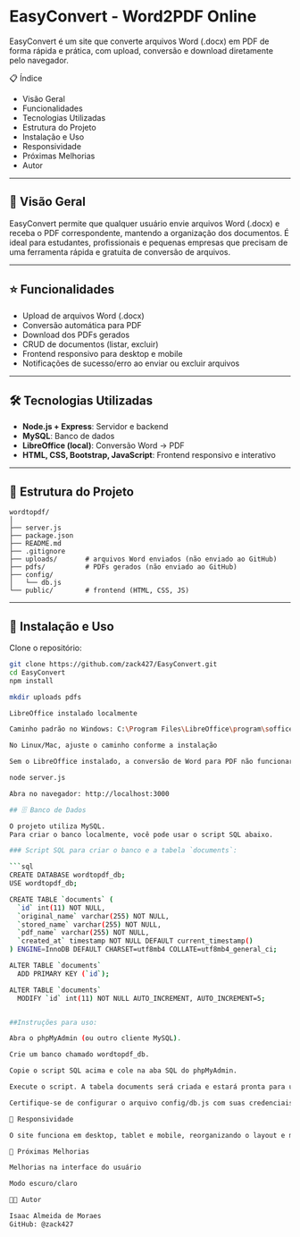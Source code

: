 # EasyConvert - Word2PDF Online

EasyConvert é um site que converte arquivos Word (.docx) em PDF de forma rápida e prática, com upload, conversão e download diretamente pelo navegador.

📋 Índice
- Visão Geral
- Funcionalidades
- Tecnologias Utilizadas
- Estrutura do Projeto
- Instalação e Uso
- Responsividade
- Próximas Melhorias
- Autor

---

## 🚀 Visão Geral
EasyConvert permite que qualquer usuário envie arquivos Word (.docx) e receba o PDF correspondente, mantendo a organização dos documentos. É ideal para estudantes, profissionais e pequenas empresas que precisam de uma ferramenta rápida e gratuita de conversão de arquivos.

---

## ⭐ Funcionalidades
- Upload de arquivos Word (.docx)
- Conversão automática para PDF
- Download dos PDFs gerados
- CRUD de documentos (listar, excluir)
- Frontend responsivo para desktop e mobile
- Notificações de sucesso/erro ao enviar ou excluir arquivos

---

## 🛠 Tecnologias Utilizadas
- **Node.js + Express**: Servidor e backend
- **MySQL**: Banco de dados
- **LibreOffice (local)**: Conversão Word → PDF
- **HTML, CSS, Bootstrap, JavaScript**: Frontend responsivo e interativo

---

## 📁 Estrutura do Projeto
```
wordtopdf/
│
├── server.js
├── package.json
├── README.md
├── .gitignore
├── uploads/       # arquivos Word enviados (não enviado ao GitHub)
├── pdfs/          # PDFs gerados (não enviado ao GitHub)
├── config/
│   └── db.js
└── public/        # frontend (HTML, CSS, JS)
```


---

## 🔧 Instalação e Uso

Clone o repositório:

```bash
git clone https://github.com/zack427/EasyConvert.git
cd EasyConvert
npm install

mkdir uploads pdfs

LibreOffice instalado localmente

Caminho padrão no Windows: C:\Program Files\LibreOffice\program\soffice.exe

No Linux/Mac, ajuste o caminho conforme a instalação

Sem o LibreOffice instalado, a conversão de Word para PDF não funcionará

node server.js

Abra no navegador: http://localhost:3000

## 🗄️ Banco de Dados

O projeto utiliza MySQL.  
Para criar o banco localmente, você pode usar o script SQL abaixo.

### Script SQL para criar o banco e a tabela `documents`:

```sql
CREATE DATABASE wordtopdf_db;
USE wordtopdf_db;

CREATE TABLE `documents` (
  `id` int(11) NOT NULL,
  `original_name` varchar(255) NOT NULL,
  `stored_name` varchar(255) NOT NULL,
  `pdf_name` varchar(255) NOT NULL,
  `created_at` timestamp NOT NULL DEFAULT current_timestamp()
) ENGINE=InnoDB DEFAULT CHARSET=utf8mb4 COLLATE=utf8mb4_general_ci;

ALTER TABLE `documents`
  ADD PRIMARY KEY (`id`);

ALTER TABLE `documents`
  MODIFY `id` int(11) NOT NULL AUTO_INCREMENT, AUTO_INCREMENT=5;


##Instruções para uso:

Abra o phpMyAdmin (ou outro cliente MySQL).

Crie um banco chamado wordtopdf_db.

Copie o script SQL acima e cole na aba SQL do phpMyAdmin.

Execute o script. A tabela documents será criada e estará pronta para uso.

Certifique-se de configurar o arquivo config/db.js com suas credenciais do MySQL locais.

📱 Responsividade

O site funciona em desktop, tablet e mobile, reorganizando o layout e mantendo menus acessíveis.

🔮 Próximas Melhorias

Melhorias na interface do usuário

Modo escuro/claro

👨‍💻 Autor

Isaac Almeida de Moraes
GitHub: @zack427